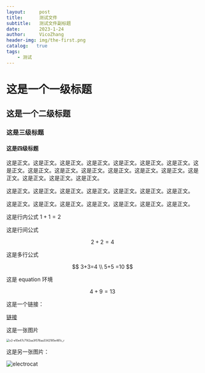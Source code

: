 ```yaml
---
layout:     post
title:      测试文件
subtitle:   测试文件副标题
date:       2023-1-24
author:     VicoZhang
header-img: img/the-first.png
catalog:   true
tags:
    - 测试
---
```


# 这是一个一级标题

## 这是一个二级标题

### 这是三级标题

#### 这是四级标题

这是正文。这是正文。这是正文。这是正文。这是正文。这是正文。这是正文。这是正文。这是正文。这是正文。这是正文。这是正文。这是正文。这是正文。这是正文。这是正文。这是正文。这是正文。

这是正文。这是正文。这是正文。这是正文。这是正文。这是正文。这是正文。

这是正文。这是正文。这是正文。这是正文。这是正文。这是正文。这是正文。

这是行内公式 $1+1=2$

这是行间公式

$$
2+2 = 4
$$

这是多行公式

$$
3+3=4 \\ 5+5 =10
$$

这是 equation 环境

$$
\begin{equation} 
4 +9 = 13
\end{equation}
$$

这是一个链接：

[链接](https://www.zhihu.com/people/Vicozhang)

这是一张图片

<img src="{{site.url}}/img/v2-e10e47c7142aa3f576aa3342185e461c_r.jpg" alt="v2-e10e47c7142aa3f576aa3342185e461c_r" style="zoom:50%;" />



这是另一张图片：

![electrocat]({{site.url}}/img/electrocat.png)